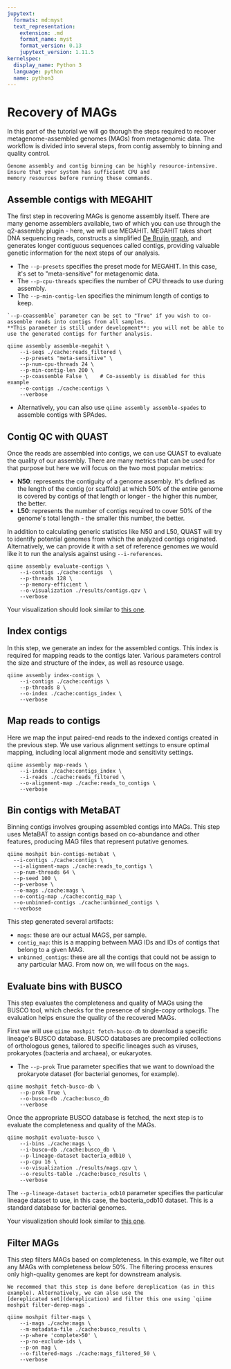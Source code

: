 ```yaml
---
jupytext:
  formats: md:myst
  text_representation:
    extension: .md
    format_name: myst
    format_version: 0.13
    jupytext_version: 1.11.5
kernelspec:
  display_name: Python 3
  language: python
  name: python3
---
```

# Recovery of MAGs
In this part of the tutorial we will go thorugh the steps required to recover metagenome-assembled genomes (MAGs) from 
metagenomic data. The workflow is divided into several steps, from contig assembly to binning and quality control.
```{warning}
Genome assembly and contig binning can be highly resource-intensive. Ensure that your system has sufficient CPU and 
memory resources before running these commands.
```
## Assemble contigs with MEGAHIT
The first step in recovering MAGs is genome assembly itself. There are many genome assemblers available, two of which 
you can use through the q2-assembly plugin - here, we will use MEGAHIT. MEGAHIT takes short DNA sequencing reads, 
constructs a simplified [De Bruijn graph](https://en.wikipedia.org/wiki/De_Bruijn_graph), and generates longer contiguous 
sequences called contigs, providing valuable genetic information for the next steps of our analysis.

- The `--p-presets` specifies the preset mode for MEGAHIT. In this case, it's set to "meta-sensitive" for metagenomic data.
- The `--p-cpu-threads` specifies the number of CPU threads to use during assembly.
- The `--p-min-contig-len` specifies the minimum length of contigs to keep.

```{warning}
`--p-coassemble` parameter can be set to "True" if you wish to co-assemble reads into contigs from all samples. 
**This parameter is still under development**: you will not be able to use the generated contigs for further analysis.
```
```{code-cell}
qiime assembly assemble-megahit \
    --i-seqs ./cache:reads_filtered \
    --p-presets "meta-sensitive" \          
    --p-num-cpu-threads 24 \                      
    --p-min-contig-len 200 \ 
    --p-coassemble False \    # Co-assembly is disabled for this example
    --o-contigs ./cache:contigs \
    --verbose   
```
- Alternatively, you can also use `qiime assembly assemble-spades` to assemble contigs with SPAdes.

## Contig QC with QUAST
Once the reads are assembled into contigs, we can use QUAST to evaluate the quality of our assembly. There are many 
metrics that can be used for that purpose but here we will focus on the two most popular metrics:
- **N50**: represents the contiguity of a genome assembly. It's defined as the length of the contig (or scaffold) at 
    which 50% of the entire genome is covered by contigs of that length or longer - the higher this number, the better.
- **L50**: represents the number of contigs required to cover 50% of the genome's total length - the smaller this number, 
    the better.

In addition to calculating generic statistics like N50 and L50, QUAST will try to identify potential genomes from which 
the analyzed contigs originated. Alternatively, we can provide it with a set of reference genomes we would like it to 
run the analysis against using `--i-references`.
```{code-cell}
qiime assembly evaluate-contigs \
    --i-contigs ./cache:contigs  \
    --p-threads 128 \
    --p-memory-efficient \
    --o-visualization ./results/contigs.qzv \ 
    --verbose
```
Your visualization should look similar to [this one](https://view.qiime2.org/visualization/?src=https://raw.githubusercontent.com/bokulich-lab/moshpit-docs/main/moshpit_docs/data/contigs.qzv).

## Index contigs
In this step, we generate an index for the assembled contigs. This index is required for mapping reads to the contigs 
later. Various parameters control the size and structure of the index, as well as resource usage.
```{code-cell}
qiime assembly index-contigs \
    --i-contigs ./cache:contigs \                       
    --p-threads 8 \                                  
    --o-index ./cache:contigs_index \
    --verbose                             
```

## Map reads to contigs
Here we map the input paired-end reads to the indexed contigs created in the previous step. We use various alignment 
settings to ensure optimal mapping, including local alignment mode and sensitivity settings.
```{code-cell}
qiime assembly map-reads \
    --i-index ./cache:contigs_index \                         
    --i-reads ./cache:reads_filtered \                                                  
    --o-alignment-map ./cache:reads_to_contigs \
    --verbose             
```

## Bin contigs with MetaBAT
Binning contigs involves grouping assembled contigs into MAGs. This step uses MetaBAT to assign contigs based on 
co-abundance and other features, producing MAG files that represent putative genomes.
```{code-cell}
qiime moshpit bin-contigs-metabat \
  --i-contigs ./cache:contigs \                       
  --i-alignment-maps ./cache:reads_to_contigs \         
  --p-num-threads 64 \                              
  --p-seed 100 \                                   
  --p-verbose \                                    
  --o-mags ./cache:mags \                             
  --o-contig-map ./cache:contig_map \                   
  --o-unbinned-contigs ./cache:unbinned_contigs \
  --verbose          
```
This step generated several artifacts:

- `mags`: these are our actual MAGS, per sample.
- `contig_map`: this is a mapping between MAG IDs and IDs of contigs that belong to a given MAG.
- `unbinned_contigs`: these are all the contigs that could not be assign to any particular MAG.
From now on, we will focus on the `mags`.

## Evaluate bins with BUSCO
This step evaluates the completeness and quality of MAGs using the BUSCO tool, which checks for the presence of 
single-copy orthologs. The evaluation helps ensure the quality of the recovered MAGs.

First we will use `qiime moshpit fetch-busco-db` to download a specific lineage's BUSCO database. BUSCO databases are 
precompiled collections of orthologous genes, tailored to specific lineages such as viruses, prokaryotes 
(bacteria and archaea), or eukaryotes.

- The `--p-prok` True parameter specifies that we want to download the prokaryote dataset (for bacterial genomes, for example).

```{code-cell}
qiime moshpit fetch-busco-db \
    --p-prok True \
    --o-busco-db ./cache:busco_db
    --verbose
```

Once the appropriate BUSCO database is fetched, the next step is to evaluate the completeness and quality of the MAGs.
```{code-cell}
qiime moshpit evaluate-busco \
    --i-bins ./cache:mags \                             
    --i-busco-db ./cache:busco_db \                     
    --p-lineage-dataset bacteria_odb10 \             
    --p-cpu 16 \                                     
    --o-visualization ./results/mags.qzv \
    --o-results-table ./cache:busco_results \
    --verbose                 
```
The `--p-lineage-dataset bacteria_odb10` parameter specifies the particular lineage dataset to use, in this case, 
the bacteria_odb10 dataset. This is a standard database for bacterial genomes.

Your visualization should look similar to [this one](https://view.qiime2.org/visualization/?src=https://raw.githubusercontent.com/bokulich-lab/moshpit-docs/main/moshpit_docs/data/mags.qzv).

## Filter MAGs
This step filters MAGs based on completeness. In this example, we filter out any MAGs with completeness below 50%. 
The filtering process ensures only high-quality genomes are kept for downstream analysis.
```{tip}
We recommed that this step is done before dereplication (as in this example). Alternatively, we can also use the 
[dereplicated set](dereplication) and filter this one using `qiime moshpit filter-derep-mags`.
```

```{code-cell}
qiime moshpit filter-mags \
    --i-mags ./cache:mags \                             
    --m-metadata-file ./cache:busco_results \           
    --p-where 'complete>50' \                        
    --p-no-exclude-ids \                              
    --p-on mag \                                     
    --o-filtered-mags ./cache:mags_filtered_50 \
    --verbose           
```
